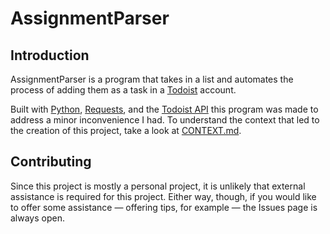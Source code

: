 # AssignmentParser

## Introduction

AssignmentParser is a program that takes in a list and automates the process of adding them as a task in a [Todoist](https://todoist.com) account.

Built with [Python](https://python.org), [Requests](https://docs.python-requests.org), and the [Todoist API](https://developer.todoist.com) this program was made to address a minor inconvenience I had. To understand the context that led to the creation of this project, take a look at [CONTEXT.md](https://github.com/arashnrim/AssignmentParser/blob/main/CONTEXT.md).

## Contributing

Since this project is mostly a personal project, it is unlikely that external assistance is required for this project. Either way, though, if you would like to offer some assistance — offering tips, for example — the Issues page is always open.